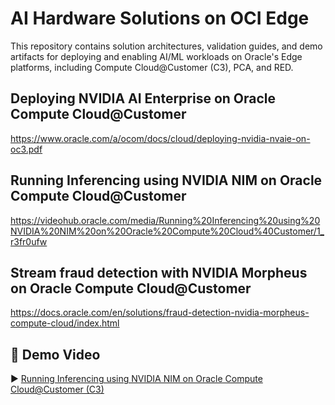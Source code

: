 # AI Hardware Solutions on OCI Edge

This repository contains solution architectures, validation guides, and demo artifacts for deploying and enabling AI/ML workloads on Oracle's Edge platforms, including Compute Cloud@Customer (C3), PCA, and RED.

## Deploying NVIDIA AI Enterprise on Oracle Compute Cloud@Customer
https://www.oracle.com/a/ocom/docs/cloud/deploying-nvidia-nvaie-on-oc3.pdf

## Running Inferencing using NVIDIA NIM on Oracle Compute Cloud@Customer
https://videohub.oracle.com/media/Running%20Inferencing%20using%20NVIDIA%20NIM%20on%20Oracle%20Compute%20Cloud%40Customer/1_r3fr0ufw

## Stream fraud detection with NVIDIA Morpheus on Oracle Compute Cloud@Customer
https://docs.oracle.com/en/solutions/fraud-detection-nvidia-morpheus-compute-cloud/index.html 

## 🎥 Demo Video

▶️ [Running Inferencing using NVIDIA NIM on Oracle Compute Cloud@Customer (C3)](https://videohub.oracle.com/media/Running+Inferening+using+NVIDIA+NIM+on+Oracle+Compute+Cloud%40Customer/1_r3fr0ufw)

